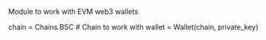 Module to work with EVM web3 wallets

[//]: # (Init instance)
    chain = Chains.BSC # Chain to work with
    wallet = Wallet(chain, private_key)

